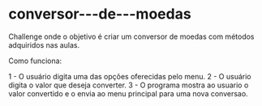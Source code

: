 # conversor---de---moedas
Challenge onde o objetivo é criar um conversor de moedas com métodos adquiridos nas aulas.

Como funciona:

1 - O usuário digita uma das opções oferecidas pelo menu.
2 - O usuário digita o valor que deseja converter.
3 - O programa mostra ao usuario o valor convertido e o envia ao menu principal para uma nova conversao.
